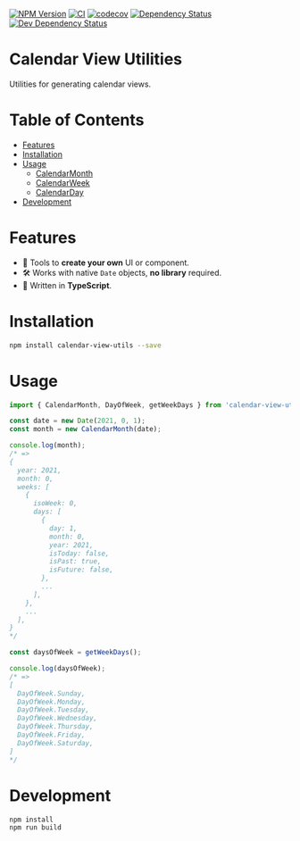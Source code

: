 [![NPM Version](https://badge.fury.io/js/calendar-view-utils.svg)](https://badge.fury.io/js/calendar-view-utils)
[![CI](https://github.com/justinlettau/calendar-view-utils/workflows/CI/badge.svg)](https://github.com/justinlettau/calendar-view-utils/actions)
[![codecov](https://codecov.io/gh/justinlettau/calendar-view-utils/branch/master/graph/badge.svg)](https://codecov.io/gh/justinlettau/calendar-view-utils)
[![Dependency Status](https://david-dm.org/justinlettau/calendar-view-utils.svg)](https://david-dm.org/justinlettau/calendar-view-utils)
[![Dev Dependency Status](https://david-dm.org/justinlettau/calendar-view-utils/dev-status.svg)](https://david-dm.org/justinlettau/calendar-view-utils?type=dev)

# Calendar View Utilities

Utilities for generating calendar views.

# Table of Contents

- [Features](#features)
- [Installation](#installation)
- [Usage](#usage)
  - [CalendarMonth](#calendar-month)
  - [CalendarWeek](#calendar-week)
  - [CalendarDay](#calendar-day)
- [Development](#development)

# Features

- 📅 Tools to **create your own** UI or component.
- 🛠 Works with native `Date` objects, **no library** required.
- 🎉 Written in **TypeScript**.

# Installation

```bash
npm install calendar-view-utils --save
```

# Usage

```ts
import { CalendarMonth, DayOfWeek, getWeekDays } from 'calendar-view-utils';

const date = new Date(2021, 0, 1);
const month = new CalendarMonth(date);

console.log(month);
/* =>
{
  year: 2021,
  month: 0,
  weeks: [
    {
      isoWeek: 0,
      days: [
        {
          day: 1,
          month: 0,
          year: 2021,
          isToday: false,
          isPast: true,
          isFuture: false,
        },
        ...
      ],
    },
    ...
  ],
}
*/

const daysOfWeek = getWeekDays();

console.log(daysOfWeek);
/* =>
[
  DayOfWeek.Sunday,
  DayOfWeek.Monday,
  DayOfWeek.Tuesday,
  DayOfWeek.Wednesday,
  DayOfWeek.Thursday,
  DayOfWeek.Friday,
  DayOfWeek.Saturday,
]
*/
```

# Development

```
npm install
npm run build
```
